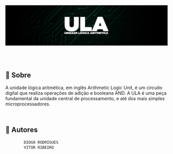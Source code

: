 <img src="./img/readmebanner.jpg" alt="">

<p align="center">
<br>
<br>
<a href="https://linkhub-haken.netlify.app">
</a>
</p>

<h2>🔖 Sobre</h2>
<p align="left">
    A unidade lógica aritmética, em inglês Arithmetic Logic Unit, é um circuito digital que realiza operações de adição e booleana AND. A ULA é uma peça fundamental da unidade central de processamento, e até dos mais simples microprocessadores.
</p>
<br>

<h2>💼 Autores</h2>

            DIOGO RODRIGUES
            VITOR RIBEIRO